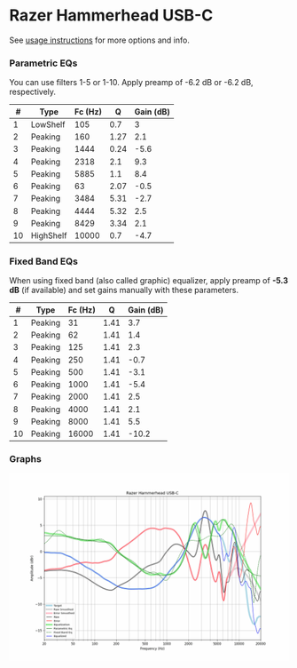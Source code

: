 # Razer Hammerhead USB-C
See [usage instructions](https://github.com/jaakkopasanen/AutoEq#usage) for more options and info.

### Parametric EQs
You can use filters 1-5 or 1-10. Apply preamp of -6.2 dB or -6.2 dB, respectively.

|   # | Type      |   Fc (Hz) |    Q |   Gain (dB) |
|-----|-----------|-----------|------|-------------|
|   1 | LowShelf  |       105 | 0.7  |         3   |
|   2 | Peaking   |       160 | 1.27 |         2.1 |
|   3 | Peaking   |      1444 | 0.24 |        -5.6 |
|   4 | Peaking   |      2318 | 2.1  |         9.3 |
|   5 | Peaking   |      5885 | 1.1  |         8.4 |
|   6 | Peaking   |        63 | 2.07 |        -0.5 |
|   7 | Peaking   |      3484 | 5.31 |        -2.7 |
|   8 | Peaking   |      4444 | 5.32 |         2.5 |
|   9 | Peaking   |      8429 | 3.34 |         2.1 |
|  10 | HighShelf |     10000 | 0.7  |        -4.7 |

### Fixed Band EQs
When using fixed band (also called graphic) equalizer, apply preamp of **-5.3 dB** (if available) and set gains manually with these parameters.

|   # | Type    |   Fc (Hz) |    Q |   Gain (dB) |
|-----|---------|-----------|------|-------------|
|   1 | Peaking |        31 | 1.41 |         3.7 |
|   2 | Peaking |        62 | 1.41 |         1.4 |
|   3 | Peaking |       125 | 1.41 |         2.3 |
|   4 | Peaking |       250 | 1.41 |        -0.7 |
|   5 | Peaking |       500 | 1.41 |        -3.1 |
|   6 | Peaking |      1000 | 1.41 |        -5.4 |
|   7 | Peaking |      2000 | 1.41 |         2.5 |
|   8 | Peaking |      4000 | 1.41 |         2.1 |
|   9 | Peaking |      8000 | 1.41 |         5.5 |
|  10 | Peaking |     16000 | 1.41 |       -10.2 |

### Graphs
![](./Razer%20Hammerhead%20USB-C.png)
